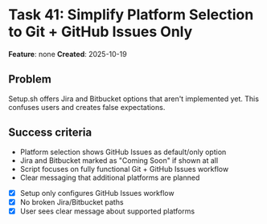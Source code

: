 # Task 41: Simplify Platform Selection to Git + GitHub Issues Only

**Feature**: none
**Created**: 2025-10-19


## Problem
Setup.sh offers Jira and Bitbucket options that aren't implemented yet. This confuses users and creates false expectations.

## Success criteria
- Platform selection shows GitHub Issues as default/only option
- Jira and Bitbucket marked as "Coming Soon" if shown at all
- Script focuses on fully functional Git + GitHub Issues workflow
- Clear messaging that additional platforms are planned

- [x] Setup only configures GitHub Issues workflow
- [x] No broken Jira/Bitbucket paths
- [x] User sees clear message about supported platforms
